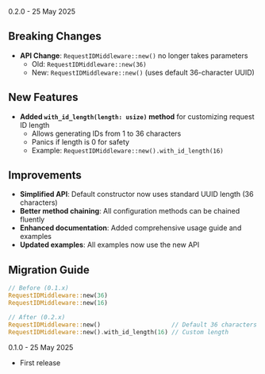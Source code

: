 0.2.0 - 25 May 2025

## Breaking Changes
* **API Change**: `RequestIDMiddleware::new()` no longer takes parameters
  - Old: `RequestIDMiddleware::new(36)`
  - New: `RequestIDMiddleware::new()` (uses default 36-character UUID)

## New Features
* **Added `with_id_length(length: usize)` method** for customizing request ID length
  - Allows generating IDs from 1 to 36 characters
  - Panics if length is 0 for safety
  - Example: `RequestIDMiddleware::new().with_id_length(16)`

## Improvements
* **Simplified API**: Default constructor now uses standard UUID length (36 characters)
* **Better method chaining**: All configuration methods can be chained fluently
* **Enhanced documentation**: Added comprehensive usage guide and examples
* **Updated examples**: All examples now use the new API

## Migration Guide
```rust
// Before (0.1.x)
RequestIDMiddleware::new(36)
RequestIDMiddleware::new(16)

// After (0.2.x)
RequestIDMiddleware::new()                    // Default 36 characters
RequestIDMiddleware::new().with_id_length(16) // Custom length
```

0.1.0 - 25 May 2025

* First release
